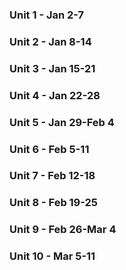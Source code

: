 ### Unit 1 - Jan 2-7

### Unit 2 - Jan 8-14

### Unit 3 - Jan 15-21

### Unit 4 - Jan 22-28

### Unit 5 - Jan 29-Feb 4

### Unit 6 - Feb 5-11

### Unit 7 - Feb 12-18

### Unit 8 - Feb 19-25

### Unit 9 - Feb 26-Mar 4

### Unit 10 - Mar 5-11



